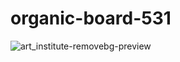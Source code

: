 # organic-board-531

![art_institute-removebg-preview](https://user-images.githubusercontent.com/114987574/228273267-f8670dfe-429a-418e-aaac-42c98ae55e4a.png)

